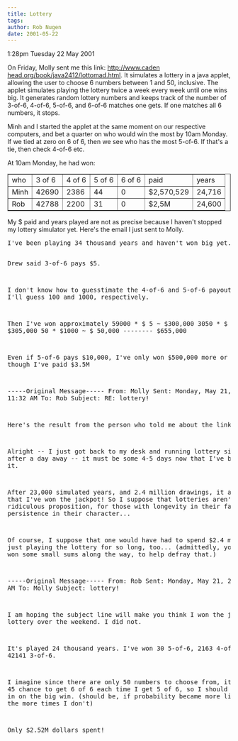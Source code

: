 ```yaml
---
title: Lottery
tags: 
author: Rob Nugen
date: 2001-05-22
---
```


<p class=date>1:28pm Tuesday 22 May 2001</p>

<p>On Friday, Molly sent me this link: <a
href="http://www.cadenhead.org/book/java2412/lottomad.html">http://www.caden
head.org/book/java2412/lottomad.html</a>.  It simulates a lottery in a java
applet, allowing the user to choose 6 numbers between 1 and 50, inclusive.
The applet simulates playing the lottery twice a week every week until one
wins big.  It generates random lottery numbers and keeps track of the number
of 3-of-6, 4-of-6, 5-of-6, and 6-of-6 matches one gets.  If one matches all
6 numbers, it stops.</p>

<p>Minh and I started the applet at the same moment on our respective
computers, and bet a quarter on who would win the most by 10am Monday.  If
we tied at zero on 6 of 6, then we see who has the most 5-of-6.  If that's a
tie, then check 4-of-6 etc.</p>

<p>At 10am Monday, he had won:</p>

<p><table border=1>
<tr><td>who </td><td>3 of 6</td><td>4 of 6</td><td>5 of 6</td>
    <td>6 of 6</td><td>paid      </td><td>years </td></tr>
<tr><td>Minh</td><td>42690 </td><td>2386  </td><td>44    </td>
    <td>0     </td><td>$2,570,529</td><td>24,716</td></tr>
<tr><td>Rob </td><td>42788 </td><td>2200  </td><td>31    </td>
    <td>0     </td><td>$2,5M     </td><td>24,600</td></tr>
</table></p>

<p>My $ paid and years played are not as precise because I haven't stopped
my lottery simulator yet.  Here's the email I just sent to Molly.</p>

<p><pre>
I've been playing 34 thousand years and haven't won big yet.

Drew said 3-of-6 pays $5.

I don't know how to guesstimate the 4-of-6 and 5-of-6 payouts, but I'll
guess 100 and 1000, respectively.

Then I've won approximately
59000 * $   5  ~ $300,000
3050  * $ 100  ~ $305,000
50    * $1000  ~ $ 50,000
                --------
                 $655,000

Even if 5-of-6 pays $10,000, I've only won $500,000 more or a $1.1M, though
I've paid $3.5M


-----Original Message-----
From: Molly
Sent: Monday, May 21, 2001 11:32 AM
To: Rob
Subject: RE: lottery!


Here's the result from the person who told me about the link.



Alright -- I just got back to my desk and running lottery simulation after a
day away -- it must be some 4-5 days now that I've been running it.

After 23,000 simulated years, and 2.4 million drawings, it appears that I've
won the jackpot! So I suppose that lotteries aren't such a ridiculous
proposition, for those with longevity in their families and persistence in
their character...

Of course, I suppose that one would have had to spend $2.4 million just
playing the lottery for so long, too... (admittedly, you would have won some
small sums along the way, to help defray that.)




-----Original Message-----
From: Rob
Sent: Monday, May 21, 2001 9:09 AM
To: Molly
Subject: lottery!



I am hoping the subject line will make you think I won the java lottery over
the weekend.  I did not.

It's played 24 thousand years.  I've won 30 5-of-6, 2163 4-of-6 and 42141
3-of-6.

I imagine since there are only 50 numbers to choose from, it's a 1 in 45
chance to get 6 of 6 each time I get 5 of 6, so I should be closing in on
the big win.  (should be, if probability became more likely to win the more
times I don't)

Only $2.52M dollars spent!
</pre></p>
